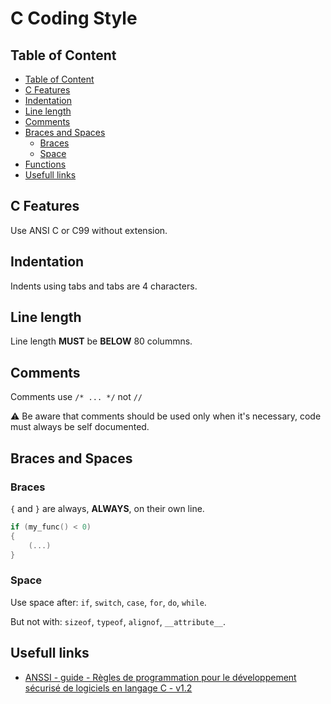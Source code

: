 # C Coding Style

## Table of Content

- [Table of Content](#table-of-content)
- [C Features](#c-features)
- [Indentation](#indentation)
- [Line length](#line-length)
- [Comments](#comments)
- [Braces and Spaces](#braces-and-spaces)
  * [Braces](#braces)
  * [Space](#space)
- [Functions](#functions)
- [Usefull links](#usefull-links)

## C Features

Use ANSI C or C99 without extension.

## Indentation

Indents using tabs and tabs are 4 characters.

## Line length

Line length **MUST** be **BELOW** 80 colummns.

## Comments

Comments use `/* ... */` not `//`

:warning: Be aware that comments should be used only when it's necessary, code must always be self documented.

## Braces and Spaces

### Braces

`{` and `}` are always, **ALWAYS**, on their own line.

```c
if (my_func() < 0)
{
    (...)
}
```

### Space

Use space after: `if`, `switch`, `case`, `for`, `do`, `while`.

But not with: `sizeof`, `typeof`, `alignof`, `__attribute__`.

## Usefull links

- [ANSSI - guide - Règles de programmation pour le développement sécurisé de logiciels en langage C - v1.2](https://www.ssi.gouv.fr/uploads/2020/05/anssi-guide-regles_de_programmation_pour_le_developpement_securise_de_logiciels_en_langage_c-v1.2.pdf)